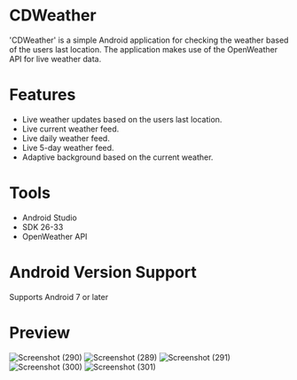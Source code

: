 # CDWeather
'CDWeather' is a simple Android application for checking the weather based of the users last location. The application makes use of the OpenWeather API for live weather data.
# Features
- Live weather updates based on the users last location.
- Live current weather feed.
- Live daily weather feed.
- Live 5-day weather feed.
- Adaptive background based on the current weather.
# Tools
- Android Studio
- SDK 26-33
- OpenWeather API
# Android Version Support
Supports Android 7 or later
# Preview
![Screenshot (290)](https://github.com/ChrisDavison8/CDWeather/assets/138244568/937f6137-2ffd-404e-8e87-4a310fe391b1)
![Screenshot (289)](https://github.com/ChrisDavison8/CDWeather/assets/138244568/d796d8ca-1ab2-47e9-ae73-fa0b5786a6de)
![Screenshot (291)](https://github.com/ChrisDavison8/CDWeather/assets/138244568/56763a86-b2f4-4c93-8a3c-2ca3566314b1)
![Screenshot (300)](https://github.com/ChrisDavison8/CDWeather/assets/138244568/46908f23-024b-42de-ab0c-45f72fc59cbe)
![Screenshot (301)](https://github.com/ChrisDavison8/CDWeather/assets/138244568/a16a8ea2-1d59-47ac-94ea-ed2d7a9a3794)
